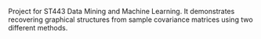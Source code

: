 Project for ST443 Data Mining and Machine Learning. It demonstrates recovering graphical structures from sample covariance matrices using two different methods.
